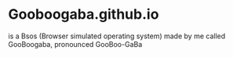 # Gooboogaba.github.io
is a Bsos (Browser simulated operating system) made by me called GooBoogaba, pronounced GooBoo-GaBa
